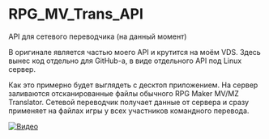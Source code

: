 # RPG_MV_Trans_API
API для сетевого переводчика (на данный момент)

В оригинале является частью моего API и крутится на моём VDS.
Здесь вынес код отдельно для GitHub-а, в виде отдельного API под Linux сервер.

Как это примерно будет выглядеть с десктоп приложением.
На сервер заливаются отсканированные файлы обычного RPG Maker MV/MZ Translator.
Сетевой переводчик получает данные от сервера и сразу применяет на файлах игры у всех участников командного перевода.

[![Видео](https://i9.ytimg.com/vi/rrEGaFuEU48/mq3.jpg?sqp=CODXyZkG&rs=AOn4CLCJo1CXtMYXUXzIAfP1lhSeNTVp1A&retry=4)](http://youtu.be/rrEGaFuEU48)

